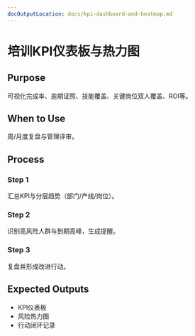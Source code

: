 ```yaml
---
docOutputLocation: docs/kpi-dashboard-and-heatmap.md
---
```


# 培训KPI仪表板与热力图

## Purpose

可视化完成率、逾期证照、技能覆盖、关键岗位双人覆盖、ROI等。

## When to Use

周/月度复盘与管理评审。

## Process

### Step 1

汇总KPI与分层趋势（部门/产线/岗位）。

### Step 2

识别高风险人群与到期高峰，生成提醒。

### Step 3

复盘并形成改进行动。

## Expected Outputs

- KPI仪表板
- 风险热力图
- 行动闭环记录

